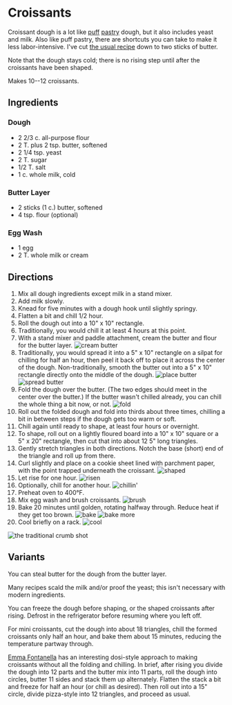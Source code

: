 [photographed]: ../indices/photographed.html
[KitchenAid]: ../indices/kitchenAid.html

# Croissants

Croissant dough is a lot like [puff](../pie/roughPuff.md) [pastry](../pie/blitzPuff.md) dough, but it also includes yeast and milk.  Also like puff pastry, there are shortcuts you can take to make it less labor-intensive.  I've cut [the usual recipe](https://sallysbakingaddiction.com/homemade-croissants/) down to two sticks of butter.

Note that the dough stays cold; there is no rising step until after the croissants have been shaped.

Makes 10--12 croissants.

## Ingredients 

### Dough

* 2 2/3 c. all-purpose flour
* 2 T. plus 2 tsp. butter, softened
* 2 1/4 tsp. yeast
* 2 T. sugar
* 1/2 T. salt
* 1 c. whole milk, cold

### Butter Layer

* 2 sticks (1 c.) butter, softened
* 4 tsp. flour (optional)

### Egg Wash

* 1 egg
* 2 T. whole milk or cream

## Directions

1. Mix all dough ingredients except milk in a stand mixer.
2. Add milk slowly.
3. Knead for five minutes with a dough hook until slightly springy.
4. Flatten a bit and chill 1/2 hour.
5. Roll the dough out into a 10" x 10" rectangle.
6. Traditionally, you would chill it at least 4 hours at this point.
7. With a stand mixer and paddle attachment, cream the butter and flour for the butter layer.
   ![cream butter](../images/croissants1.png)
8. Traditionally, you would spread it into a 5" x 10" rectangle on a silpat for chilling for half an hour, then peel it back off to place it across the center of the dough.  Non-traditionally, smooth the butter out into a 5" x 10" rectangle directly onto the middle of the dough.
   ![place butter](../images/croissants2.png)
   ![spread butter](../images/croissants3.png)
9. Fold the dough over the butter.  (The two edges should meet in the center over the butter.)  If the butter wasn't chilled already, you can chill the whole thing a bit now, or not.
   ![fold](../images/croissants4.png)
10. Roll out the folded dough and fold into thirds about three times, chilling a bit in between steps if the dough gets too warm or soft.
11. Chill again until ready to shape, at least four hours or overnight.
12. To shape, roll out on a lightly floured board into a 10" x 10" square or a 5" x 20" rectangle, then cut that into about 12 5" long triangles.
13. Gently stretch triangles in both directions.  Notch the base (short) end of the triangle and roll up from there.  
14. Curl slightly and place on a cookie sheet lined with parchment paper, with the point trapped underneath the croissant.
   ![shaped](../images/croissants6.png)
15. Let rise for one hour.
   ![risen](../images/croissants7.png)
16. Optionally, chill for another hour.
   ![chillin'](../images/croissants8.png)
17. Preheat oven to 400°F.
18. Mix egg wash and brush croissants.
   ![brush](../images/croissants9.png)
19. Bake 20 minutes until golden, rotating halfway through.  Reduce heat if they get too brown.
   ![bake](../images/croissants10.png)
   ![bake more](../images/croissants11.png)
20. Cool briefly on a rack.
   ![cool](../images/croissants12.png)

![the traditional crumb shot](../images/croissants13.png)


## Variants

You can steal butter for the dough from the butter layer.

Many recipes scald the milk and/or proof the yeast; this isn't necessary with modern ingredients.

You can freeze the dough before shaping, or the shaped croissants after rising.  Defrost in the refrigerator before resuming where you left off.

For mini croissants, cut the dough into about 18 triangles, chill the formed croissants only half an hour, and bake them about 15 minutes, reducing the temperature partway through.

[Emma Fontanella](https://www.emmafontanella.com/the-easiest-croissants) has an interesting dosi-style approach to making croissants without all the folding and chilling.  In brief, after rising you divide the dough into 12 parts and the butter mix into 11 parts, roll the dough into circles, butter 11 sides and stack them up alternately.  Flatten the stack a bit and freeze for half an hour (or chill as desired).  Then roll out into a 15" circle, divide pizza-style into 12 triangles, and proceed as usual.

